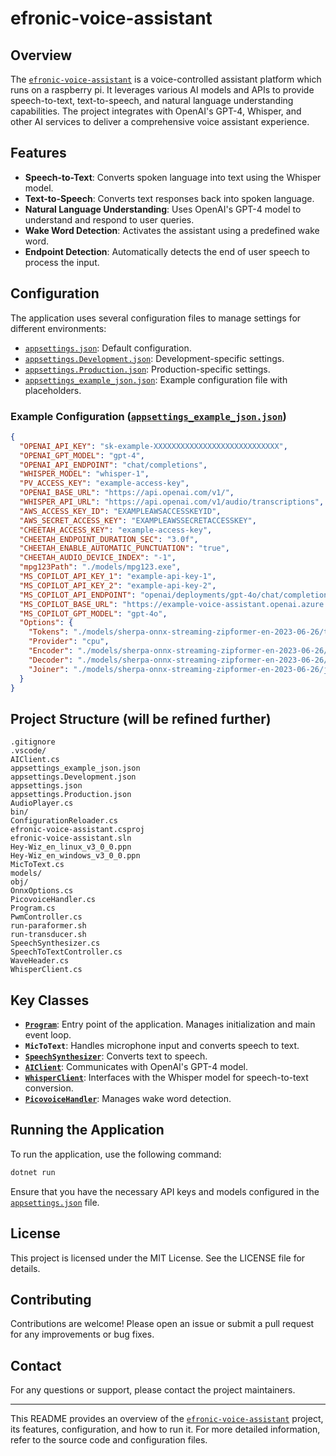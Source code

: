 # efronic-voice-assistant

## Overview

The [`efronic-voice-assistant`](command:_github.copilot.openSymbolFromReferences?%5B%22%22%2C%5B%7B%22uri%22%3A%7B%22%24mid%22%3A1%2C%22fsPath%22%3A%22c%3A%5C%5CCode%5C%5Cefronic-voice-assistant%5C%5Cefronic-voice-assistant.sln%22%2C%22_sep%22%3A1%2C%22external%22%3A%22file%3A%2F%2F%2Fc%253A%2FCode%2Fefronic-voice-assistant%2Fefronic-voice-assistant.sln%22%2C%22path%22%3A%22%2Fc%3A%2FCode%2Fefronic-voice-assistant%2Fefronic-voice-assistant.sln%22%2C%22scheme%22%3A%22file%22%7D%2C%22pos%22%3A%7B%22line%22%3A5%2C%22character%22%3A53%7D%7D%5D%5D "Go to definition") is a voice-controlled assistant platform which runs on a raspberry pi. It leverages various AI models and APIs to provide speech-to-text, text-to-speech, and natural language understanding capabilities. The project integrates with OpenAI's GPT-4, Whisper, and other AI services to deliver a comprehensive voice assistant experience.

## Features

- **Speech-to-Text**: Converts spoken language into text using the Whisper model.
- **Text-to-Speech**: Converts text responses back into spoken language.
- **Natural Language Understanding**: Uses OpenAI's GPT-4 model to understand and respond to user queries.
- **Wake Word Detection**: Activates the assistant using a predefined wake word.
- **Endpoint Detection**: Automatically detects the end of user speech to process the input.

## Configuration

The application uses several configuration files to manage settings for different environments:

- [`appsettings.json`](command:_github.copilot.openRelativePath?%5B%7B%22scheme%22%3A%22file%22%2C%22authority%22%3A%22%22%2C%22path%22%3A%22%2Fc%3A%2FCode%2Fefronic-voice-assistant%2Fappsettings.json%22%2C%22query%22%3A%22%22%2C%22fragment%22%3A%22%22%7D%5D "c:\Code\efronic-voice-assistant\appsettings.json"): Default configuration.
- [`appsettings.Development.json`](command:_github.copilot.openRelativePath?%5B%7B%22scheme%22%3A%22file%22%2C%22authority%22%3A%22%22%2C%22path%22%3A%22%2Fc%3A%2FCode%2Fefronic-voice-assistant%2Fappsettings.Development.json%22%2C%22query%22%3A%22%22%2C%22fragment%22%3A%22%22%7D%5D "c:\Code\efronic-voice-assistant\appsettings.Development.json"): Development-specific settings.
- [`appsettings.Production.json`](command:_github.copilot.openRelativePath?%5B%7B%22scheme%22%3A%22file%22%2C%22authority%22%3A%22%22%2C%22path%22%3A%22%2Fc%3A%2FCode%2Fefronic-voice-assistant%2Fappsettings.Production.json%22%2C%22query%22%3A%22%22%2C%22fragment%22%3A%22%22%7D%5D "c:\Code\efronic-voice-assistant\appsettings.Production.json"): Production-specific settings.
- [`appsettings_example_json.json`](command:_github.copilot.openRelativePath?%5B%7B%22scheme%22%3A%22file%22%2C%22authority%22%3A%22%22%2C%22path%22%3A%22%2Fc%3A%2FCode%2Fefronic-voice-assistant%2Fappsettings_example_json.json%22%2C%22query%22%3A%22%22%2C%22fragment%22%3A%22%22%7D%5D "c:\Code\efronic-voice-assistant\appsettings_example_json.json"): Example configuration file with placeholders.

### Example Configuration ([`appsettings_example_json.json`](command:_github.copilot.openRelativePath?%5B%7B%22scheme%22%3A%22file%22%2C%22authority%22%3A%22%22%2C%22path%22%3A%22%2Fc%3A%2FCode%2Fefronic-voice-assistant%2Fappsettings_example_json.json%22%2C%22query%22%3A%22%22%2C%22fragment%22%3A%22%22%7D%5D "c:\Code\efronic-voice-assistant\appsettings_example_json.json"))

```json
{
  "OPENAI_API_KEY": "sk-example-XXXXXXXXXXXXXXXXXXXXXXXXXXXX",
  "OPENAI_GPT_MODEL": "gpt-4",
  "OPENAI_API_ENDPOINT": "chat/completions",
  "WHISPER_MODEL": "whisper-1",
  "PV_ACCESS_KEY": "example-access-key",
  "OPENAI_BASE_URL": "https://api.openai.com/v1/",
  "WHISPER_API_URL": "https://api.openai.com/v1/audio/transcriptions",
  "AWS_ACCESS_KEY_ID": "EXAMPLEAWSACCESSKEYID",
  "AWS_SECRET_ACCESS_KEY": "EXAMPLEAWSSECRETACCESSKEY",
  "CHEETAH_ACCESS_KEY": "example-access-key",
  "CHEETAH_ENDPOINT_DURATION_SEC": "3.0f",
  "CHEETAH_ENABLE_AUTOMATIC_PUNCTUATION": "true",
  "CHEETAH_AUDIO_DEVICE_INDEX": "-1",
  "mpg123Path": "./models/mpg123.exe",
  "MS_COPILOT_API_KEY_1": "example-api-key-1",
  "MS_COPILOT_API_KEY_2": "example-api-key-2",
  "MS_COPILOT_API_ENDPOINT": "openai/deployments/gpt-4o/chat/completions?api-version=2023-03-15-preview",
  "MS_COPILOT_BASE_URL": "https://example-voice-assistant.openai.azure.com/",
  "MS_COPILOT_GPT_MODEL": "gpt-4o",
  "Options": {
    "Tokens": "./models/sherpa-onnx-streaming-zipformer-en-2023-06-26/tokens.txt",
    "Provider": "cpu",
    "Encoder": "./models/sherpa-onnx-streaming-zipformer-en-2023-06-26/encoder-epoch-99-avg-1-chunk-16-left-128.onnx",
    "Decoder": "./models/sherpa-onnx-streaming-zipformer-en-2023-06-26/decoder-epoch-99-avg-1-chunk-16-left-128.onnx",
    "Joiner": "./models/sherpa-onnx-streaming-zipformer-en-2023-06-26/joiner-epoch-99-avg-1-chunk-16-left-128.onnx"
  }
}
```

## Project Structure (will be refined further)

```
.gitignore
.vscode/
AIClient.cs
appsettings_example_json.json
appsettings.Development.json
appsettings.json
appsettings.Production.json
AudioPlayer.cs
bin/
ConfigurationReloader.cs
efronic-voice-assistant.csproj
efronic-voice-assistant.sln
Hey-Wiz_en_linux_v3_0_0.ppn
Hey-Wiz_en_windows_v3_0_0.ppn
MicToText.cs
models/
obj/
OnnxOptions.cs
PicovoiceHandler.cs
Program.cs
PwmController.cs
run-paraformer.sh
run-transducer.sh
SpeechSynthesizer.cs
SpeechToTextController.cs
WaveHeader.cs
WhisperClient.cs
```

## Key Classes

- **[`Program`](command:_github.copilot.openSymbolFromReferences?%5B%22%22%2C%5B%7B%22uri%22%3A%7B%22%24mid%22%3A1%2C%22fsPath%22%3A%22c%3A%5C%5CCode%5C%5Cefronic-voice-assistant%5C%5CProgram.cs%22%2C%22_sep%22%3A1%2C%22external%22%3A%22file%3A%2F%2F%2Fc%253A%2FCode%2Fefronic-voice-assistant%2FProgram.cs%22%2C%22path%22%3A%22%2Fc%3A%2FCode%2Fefronic-voice-assistant%2FProgram.cs%22%2C%22scheme%22%3A%22file%22%7D%2C%22pos%22%3A%7B%22line%22%3A2%2C%22character%22%3A14%7D%7D%5D%5D "Go to definition")**: Entry point of the application. Manages initialization and main event loop.
- **`MicToText`**: Handles microphone input and converts speech to text.
- **[`SpeechSynthesizer`](command:_github.copilot.openSymbolFromReferences?%5B%22%22%2C%5B%7B%22uri%22%3A%7B%22%24mid%22%3A1%2C%22fsPath%22%3A%22c%3A%5C%5CCode%5C%5Cefronic-voice-assistant%5C%5CProgram.cs%22%2C%22_sep%22%3A1%2C%22external%22%3A%22file%3A%2F%2F%2Fc%253A%2FCode%2Fefronic-voice-assistant%2FProgram.cs%22%2C%22path%22%3A%22%2Fc%3A%2FCode%2Fefronic-voice-assistant%2FProgram.cs%22%2C%22scheme%22%3A%22file%22%7D%2C%22pos%22%3A%7B%22line%22%3A8%2C%22character%22%3A19%7D%7D%5D%5D "Go to definition")**: Converts text to speech.
- **[`AIClient`](command:_github.copilot.openSymbolFromReferences?%5B%22%22%2C%5B%7B%22uri%22%3A%7B%22%24mid%22%3A1%2C%22fsPath%22%3A%22c%3A%5C%5CCode%5C%5Cefronic-voice-assistant%5C%5CProgram.cs%22%2C%22_sep%22%3A1%2C%22external%22%3A%22file%3A%2F%2F%2Fc%253A%2FCode%2Fefronic-voice-assistant%2FProgram.cs%22%2C%22path%22%3A%22%2Fc%3A%2FCode%2Fefronic-voice-assistant%2FProgram.cs%22%2C%22scheme%22%3A%22file%22%7D%2C%22pos%22%3A%7B%22line%22%3A10%2C%22character%22%3A19%7D%7D%5D%5D "Go to definition")**: Communicates with OpenAI's GPT-4 model.
- **[`WhisperClient`](command:_github.copilot.openSymbolFromReferences?%5B%22%22%2C%5B%7B%22uri%22%3A%7B%22%24mid%22%3A1%2C%22fsPath%22%3A%22c%3A%5C%5CCode%5C%5Cefronic-voice-assistant%5C%5CProgram.cs%22%2C%22_sep%22%3A1%2C%22external%22%3A%22file%3A%2F%2F%2Fc%253A%2FCode%2Fefronic-voice-assistant%2FProgram.cs%22%2C%22path%22%3A%22%2Fc%3A%2FCode%2Fefronic-voice-assistant%2FProgram.cs%22%2C%22scheme%22%3A%22file%22%7D%2C%22pos%22%3A%7B%22line%22%3A14%2C%22character%22%3A19%7D%7D%5D%5D "Go to definition")**: Interfaces with the Whisper model for speech-to-text conversion.
- **[`PicovoiceHandler`](command:_github.copilot.openSymbolFromReferences?%5B%22%22%2C%5B%7B%22uri%22%3A%7B%22%24mid%22%3A1%2C%22fsPath%22%3A%22c%3A%5C%5CCode%5C%5Cefronic-voice-assistant%5C%5CProgram.cs%22%2C%22_sep%22%3A1%2C%22external%22%3A%22file%3A%2F%2F%2Fc%253A%2FCode%2Fefronic-voice-assistant%2FProgram.cs%22%2C%22path%22%3A%22%2Fc%3A%2FCode%2Fefronic-voice-assistant%2FProgram.cs%22%2C%22scheme%22%3A%22file%22%7D%2C%22pos%22%3A%7B%22line%22%3A13%2C%22character%22%3A19%7D%7D%5D%5D "Go to definition")**: Manages wake word detection.

## Running the Application

To run the application, use the following command:

```sh
dotnet run
```

Ensure that you have the necessary API keys and models configured in the [`appsettings.json`](command:_github.copilot.openRelativePath?%5B%7B%22scheme%22%3A%22file%22%2C%22authority%22%3A%22%22%2C%22path%22%3A%22%2Fc%3A%2FCode%2Fefronic-voice-assistant%2Fappsettings.json%22%2C%22query%22%3A%22%22%2C%22fragment%22%3A%22%22%7D%5D "c:\Code\efronic-voice-assistant\appsettings.json") file.

## License

This project is licensed under the MIT License. See the LICENSE file for details.

## Contributing

Contributions are welcome! Please open an issue or submit a pull request for any improvements or bug fixes.

## Contact

For any questions or support, please contact the project maintainers.

---

This README provides an overview of the [`efronic-voice-assistant`](command:_github.copilot.openSymbolFromReferences?%5B%22%22%2C%5B%7B%22uri%22%3A%7B%22%24mid%22%3A1%2C%22fsPath%22%3A%22c%3A%5C%5CCode%5C%5Cefronic-voice-assistant%5C%5Cefronic-voice-assistant.sln%22%2C%22_sep%22%3A1%2C%22external%22%3A%22file%3A%2F%2F%2Fc%253A%2FCode%2Fefronic-voice-assistant%2Fefronic-voice-assistant.sln%22%2C%22path%22%3A%22%2Fc%3A%2FCode%2Fefronic-voice-assistant%2Fefronic-voice-assistant.sln%22%2C%22scheme%22%3A%22file%22%7D%2C%22pos%22%3A%7B%22line%22%3A5%2C%22character%22%3A53%7D%7D%5D%5D "Go to definition") project, its features, configuration, and how to run it. For more detailed information, refer to the source code and configuration files.